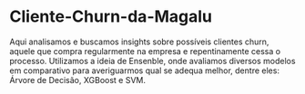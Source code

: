 # Cliente-Churn-da-Magalu
Aqui analisamos e buscamos insights sobre possíveis clientes churn, aquele que compra regularmente na empresa e repentinamente cessa o processo. Utilizamos a ideia de Ensenble, onde avaliamos diversos modelos em comparativo para averiguarmos qual se adequa melhor, dentre eles: Árvore de Decisão, XGBoost e SVM.
